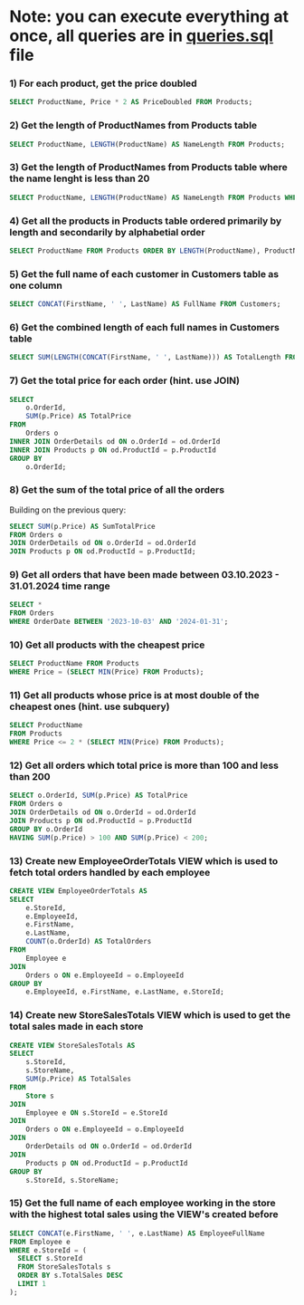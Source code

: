 
# Note: you can execute everything at once, all queries are in [queries.sql](./Queries.sql) file

### 1) For each product, get the price doubled

```sql
SELECT ProductName, Price * 2 AS PriceDoubled FROM Products;
```

### 2) Get the length of ProductNames from Products table

```sql
SELECT ProductName, LENGTH(ProductName) AS NameLength FROM Products;
```

### 3) Get the length of ProductNames from Products table where the name lenght is less than 20

```sql
SELECT ProductName, LENGTH(ProductName) AS NameLength FROM Products WHERE LENGTH(ProductName) < 20;
```

### 4) Get all the products in Products table ordered primarily by length and secondarily by alphabetial order

```sql
SELECT ProductName FROM Products ORDER BY LENGTH(ProductName), ProductName;
```

### 5) Get the full name of each customer in Customers table as one column

```sql
SELECT CONCAT(FirstName, ' ', LastName) AS FullName FROM Customers;
```

### 6) Get the combined length of each full names in Customers table

```sql
SELECT SUM(LENGTH(CONCAT(FirstName, ' ', LastName))) AS TotalLength FROM Customers;
```

### 7) Get the total price for each order (hint. use JOIN)

```sql
SELECT 
    o.OrderId, 
    SUM(p.Price) AS TotalPrice
FROM 
    Orders o
INNER JOIN OrderDetails od ON o.OrderId = od.OrderId
INNER JOIN Products p ON od.ProductId = p.ProductId
GROUP BY 
    o.OrderId;

```

### 8) Get the sum of the total price of all the orders

Building on the previous query:

```sql
SELECT SUM(p.Price) AS SumTotalPrice
FROM Orders o
JOIN OrderDetails od ON o.OrderId = od.OrderId
JOIN Products p ON od.ProductId = p.ProductId;
```

### 9) Get all orders that have been made between 03.10.2023 - 31.01.2024 time range

```sql
SELECT *
FROM Orders
WHERE OrderDate BETWEEN '2023-10-03' AND '2024-01-31';

```

### 10) Get all products with the cheapest price

```sql
SELECT ProductName FROM Products
WHERE Price = (SELECT MIN(Price) FROM Products);
```

### 11) Get all products whose price is at most double of the cheapest ones (hint. use subquery)

```sql
SELECT ProductName
FROM Products
WHERE Price <= 2 * (SELECT MIN(Price) FROM Products);

```

### 12) Get all orders which total price is more than 100 and less than 200

```sql
SELECT o.OrderId, SUM(p.Price) AS TotalPrice
FROM Orders o
JOIN OrderDetails od ON o.OrderId = od.OrderId
JOIN Products p ON od.ProductId = p.ProductId
GROUP BY o.OrderId
HAVING SUM(p.Price) > 100 AND SUM(p.Price) < 200;
```

### 13) Create new EmployeeOrderTotals VIEW which is used to fetch total orders handled by each employee

```sql
CREATE VIEW EmployeeOrderTotals AS
SELECT
    e.StoreId,
    e.EmployeeId, 
    e.FirstName, 
    e.LastName,
    COUNT(o.OrderId) AS TotalOrders
FROM 
    Employee e
JOIN 
    Orders o ON e.EmployeeId = o.EmployeeId
GROUP BY 
    e.EmployeeId, e.FirstName, e.LastName, e.StoreId;

```

### 14) Create new StoreSalesTotals VIEW which is used to get the total sales made in each store

```sql
CREATE VIEW StoreSalesTotals AS
SELECT 
    s.StoreId, 
    s.StoreName,
    SUM(p.Price) AS TotalSales
FROM 
    Store s
JOIN 
    Employee e ON s.StoreId = e.StoreId
JOIN 
    Orders o ON e.EmployeeId = o.EmployeeId
JOIN 
    OrderDetails od ON o.OrderId = od.OrderId
JOIN 
    Products p ON od.ProductId = p.ProductId
GROUP BY 
    s.StoreId, s.StoreName; 
```

### 15) Get the full name of each employee working in the store with the highest total sales using the VIEW's created before

```sql
SELECT CONCAT(e.FirstName, ' ', e.LastName) AS EmployeeFullName
FROM Employee e
WHERE e.StoreId = (
  SELECT s.StoreId
  FROM StoreSalesTotals s
  ORDER BY s.TotalSales DESC
  LIMIT 1
);
```

